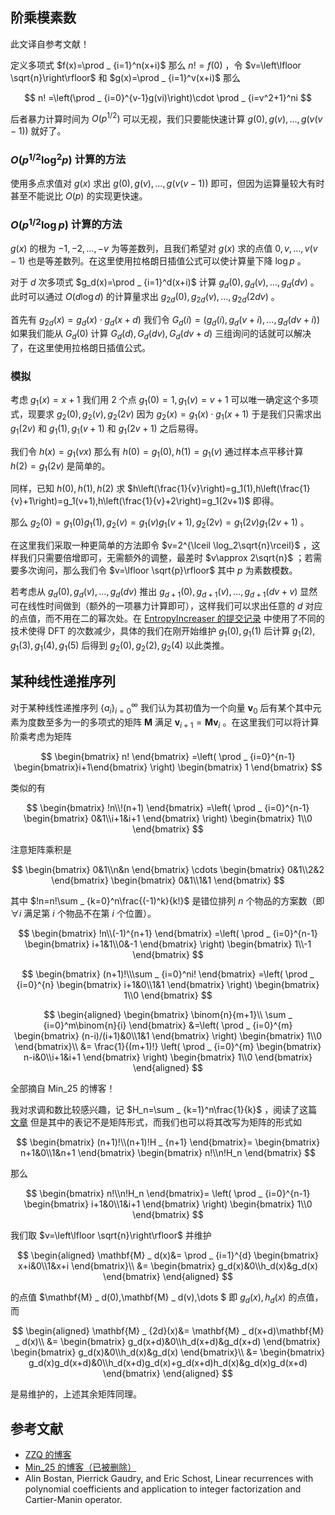## 阶乘模素数

此文译自参考文献！

定义多项式 $f(x)=\prod _ {i=1}^n(x+i)$ 那么 $n!=f(0)$ ，令 $v=\left\lfloor \sqrt{n}\right\rfloor$ 和 $g(x)=\prod _ {i=1}^v(x+i)$ 那么

$$
n! =\left(\prod _ {i=0}^{v-1}g(vi)\right)\cdot \prod _ {i=v^2+1}^ni
$$

后者暴力计算时间为 $O(p^{1/2})$ 可以无视，我们只要能快速计算 $g(0),g(v),\dots ,g(v(v-1))$ 就好了。

### $O(p^{1/2}\log ^2p)$ 计算的方法

使用多点求值对 $g(x)$ 求出 $g(0),g(v),\dots ,g(v(v-1))$ 即可，但因为运算量较大有时甚至不能说比 $O(p)$ 的实现更快速。

### $O(p^{1/2}\log p)$ 计算的方法

$g(x)$ 的根为 $-1,-2,\dots ,-v$ 为等差数列，且我们希望对 $g(x)$ 求的点值 $0,v,\dots ,v(v-1)$ 也是等差数列。在这里使用拉格朗日插值公式可以使计算量下降 $\log p$ 。

对于 $d$ 次多项式 $g_d(x)=\prod _ {i=1}^d(x+i)$ 计算 $g_d(0),g_d(v),\dots ,g_d(dv)$ 。此时可以通过 $O(d\log d)$ 的计算量求出 $g_{2d}(0),g_{2d}(v),\dots ,g_{2d}(2dv)$ 。

首先有 $g_{2d}(x)=g_d(x)\cdot g_d(x+d)$ 我们令 $G_d(i)=(g_d(i),g_d(v+i),\dots ,g_d(dv+i))$ 如果我们能从 $G_d(0)$ 计算 $G_d(d),G_d(dv),G_d(dv+d)$ 三组询问的话就可以解决了，在这里使用拉格朗日插值公式。

### 模拟

考虑 $g_1(x)=x+1$ 我们用 $2$ 个点 $g_1(0)=1,g_1(v)=v+1$ 可以唯一确定这个多项式，现要求 $g_2(0),g_2(v),g_2(2v)$ 因为 $g_2(x)=g_1(x)\cdot g_1(x+1)$ 于是我们只需求出 $g_1(2v)$ 和 $g_1(1),g_1(v+1)$ 和 $g_1(2v+1)$ 之后易得。

我们令 $h(x)=g_1(vx)$ 那么有 $h(0)=g_1(0),h(1)=g_1(v)$ 通过样本点平移计算 $h(2)=g_1(2v)$ 是简单的。

同样，已知 $h(0),h(1),h(2)$ 求 $h\left(\frac{1}{v}\right)=g_1(1),h\left(\frac{1}{v}+1\right)=g_1(v+1),h\left(\frac{1}{v}+2\right)=g_1(2v+1)$ 即得。

那么 $g_2(0)=g_1(0)g_1(1),g_2(v)=g_1(v)g_1(v+1),g_2(2v)=g_1(2v)g_1(2v+1)$ 。

在这里我们采取一种更简单的方法即令 $v=2^{\lceil \log_2\sqrt{n}\rceil}$ ，这样我们只需要倍增即可，无需额外的调整，最差时 $v\approx 2\sqrt{n}$ ；若需要多次询问，那么我们令 $v=\lfloor \sqrt{p}\rfloor$ 其中 $p$ 为素数模数。

若考虑从 $g_d(0),g_d(v),\dots ,g_d(dv)$ 推出 $g_{d+1}(0),g_{d+1}(v),\dots ,g_{d+1}(dv+v)$ 显然可在线性时间做到（额外的一项暴力计算即可），这样我们可以求出任意的 $d$ 对应的点值，而不用在二的幂次处。在 [EntropyIncreaser 的提交记录](https://loj.ac/s/1110094) 中使用了不同的技术使得 DFT 的次数减少，具体的我们在刚开始维护 $g_1(0),g_1(1)$ 后计算 $g_1(2),g_1(3),g_1(4),g_1(5)$ 后得到 $g_2(0),g_2(2),g_2(4)$ 以此类推。

## 某种线性递推序列

对于某种线性递推序列 $\lbrace a_i\rbrace _ {i=0}^\infty$ 我们认为其初值为一个向量 $\mathbf{v} _ 0$ 后有某个其中元素为度数至多为一的多项式的矩阵 $\mathbf{M}$ 满足 $\mathbf{v} _ {i+1}=\mathbf{M}\mathbf{v} _ {i}$ 。在这里我们可以将计算阶乘考虑为矩阵

$$
\begin{bmatrix}
n!
\end{bmatrix}
=\left(
\prod _ {i=0}^{n-1}
\begin{bmatrix}i+1\end{bmatrix}
\right)
\begin{bmatrix}
1
\end{bmatrix}
$$

类似的有

$$
\begin{bmatrix}
!n\\!(n+1)
\end{bmatrix}
=\left(
\prod _ {i=0}^{n-1}
\begin{bmatrix}
0&1\\i+1&i+1
\end{bmatrix}
\right)
\begin{bmatrix}
1\\0
\end{bmatrix}
$$

注意矩阵乘积是

$$
\begin{bmatrix}
0&1\\n&n
\end{bmatrix}
\cdots
\begin{bmatrix}
0&1\\2&2
\end{bmatrix}
\begin{bmatrix}
0&1\\1&1
\end{bmatrix}
$$

其中 $!n=n!\sum _ {k=0}^n\frac{(-1)^k}{k!}$ 是错位排列 $n$ 个物品的方案数（即 $\forall i$ 满足第 $i$ 个物品不在第 $i$ 个位置）。

$$
\begin{bmatrix}
!n\\(-1)^{n+1}
\end{bmatrix}
=\left(
\prod _ {i=0}^{n-1}
\begin{bmatrix}
i+1&1\\0&-1
\end{bmatrix}
\right)
\begin{bmatrix}
1\\-1
\end{bmatrix}
$$

$$
\begin{bmatrix}
(n+1)!\\\sum _ {i=0}^ni!
\end{bmatrix}
=\left(
\prod _ {i=0}^{n}
\begin{bmatrix}
i+1&0\\1&1
\end{bmatrix}
\right)
\begin{bmatrix}
1\\0
\end{bmatrix}
$$

$$
\begin{aligned}
\begin{bmatrix}
\binom{n}{m+1}\\
\sum _ {i=0}^m\binom{n}{i}
\end{bmatrix}
&=\left(
\prod _ {i=0}^{m}
\begin{bmatrix}
(n-i)/(i+1)&0\\1&1
\end{bmatrix}
\right)
\begin{bmatrix}
1\\0
\end{bmatrix}\\
&=
\frac{1}{(m+1)!}
\left(
\prod _ {i=0}^{m}
\begin{bmatrix}
n-i&0\\i+1&i+1
\end{bmatrix}
\right)
\begin{bmatrix}
1\\0
\end{bmatrix}
\end{aligned}
$$

全部摘自 Min\_25 的博客！

我对求调和数比较感兴趣，记 $H_n=\sum _ {k=1}^n\frac{1}{k}$ ，阅读了这篇 [文章](https://www.luogu.com.cn/blog/NaCly-Fish-blog/ji-yu-bei-zeng-wei-hu-duo-xiang-shi-dian-zhi-di-ji-suan) 但是其中的表记不是矩阵形式，而我们也可以将其改写为矩阵的形式如

$$
\begin{bmatrix}
(n+1)!\\(n+1)!H _ {n+1}
\end{bmatrix}=
\begin{bmatrix}
n+1&0\\1&n+1
\end{bmatrix}
\begin{bmatrix}
n!\\n!H_n
\end{bmatrix}
$$

那么

$$
\begin{bmatrix}
n!\\n!H_n
\end{bmatrix}=
\left(
\prod _ {i=0}^{n-1}
\begin{bmatrix}
i+1&0\\1&i+1
\end{bmatrix}
\right)
\begin{bmatrix}
1\\0
\end{bmatrix}
$$

我们取 $v=\left\lfloor \sqrt{n}\right\rfloor$ 并维护

$$
\begin{aligned}
\mathbf{M} _ d(x)&=
\prod _ {i=1}^{d}
\begin{bmatrix}
x+i&0\\1&x+i
\end{bmatrix}\\
&=
\begin{bmatrix}
g_d(x)&0\\h_d(x)&g_d(x)
\end{bmatrix}
\end{aligned}
$$

的点值 $\mathbf{M} _ d(0),\mathbf{M} _ d(v),\dots $ 即 $g_d(x),h_d(x)$ 的点值，而

$$
\begin{aligned}
\mathbf{M} _ {2d}(x)&=
\mathbf{M} _ d(x+d)\mathbf{M} _ d(x)\\
&=
\begin{bmatrix}
g_d(x+d)&0\\h_d(x+d)&g_d(x+d)
\end{bmatrix}
\begin{bmatrix}
g_d(x)&0\\h_d(x)&g_d(x)
\end{bmatrix}\\
&=
\begin{bmatrix}
g_d(x)g_d(x+d)&0\\h_d(x+d)g_d(x)+g_d(x+d)h_d(x)&g_d(x)g_d(x+d)
\end{bmatrix}
\end{aligned}
$$

是易维护的，上述其余矩阵同理。

## 参考文献

- [ZZQ 的博客](https://www.cnblogs.com/zzqsblog/p/8408691.html)
- [Min\_25 的博客（已被删除）](http://min-25.hatenablog.com/entry/2017/04/10/215046)
- Alin Bostan, Pierrick Gaudry, and Eric Schost, Linear recurrences with polynomial coefficients and application to integer factorization and Cartier-Manin operator.